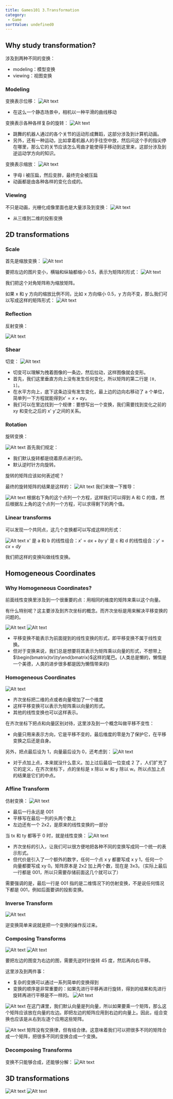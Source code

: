 ```yaml
---
title: Games101 3.Transformation
category:
 - Game
sortValue: undefined0
---
```


## Why study transformation?

涉及到两种不同的变换：

- modeling：模型变换
- viewing：视图变换

### Modeling

变换表示位移：
![Alt text](image.png)

- 在这么一个静态场景中，相机以一种平滑的曲线移动

变换表示各种各样复杂的旋转：
![Alt text](image-1.png)

- 跳舞的机器人通过的各个关节的运动形成舞蹈，这部分涉及到计算机动画。
- 另外，还有一种运动，比如拿着机器人的手往空中放，然后问这个手的指尖停在哪里，那么它的关节应该怎么弯曲才能使得手移动到这里来，这部分涉及到逆运动学方向的知识。

变换表示缩放：
![Alt text](image-2.png)

- 字母 i 被压扁，然后变胖，最终完全被压扁
- 动画都是由各种各样的变化合成的。

### Viewing

不只是动画，光栅化成像里面也是大量涉及到变换：
![Alt text](image-3.png)

- 从三维到二维的投影变换

## 2D transformations

### Scale

首先是缩放变换：
![Alt text](image-4.png)

要把左边的图片变小，横轴和纵轴都缩小 0.5，表示为矩阵的形式：
![Alt text](image-5.png)

我们把这个对角矩阵称为缩放矩阵。

如果 x 和 y 方向的缩放比例不同，比如 x 方向缩小 0.5，y 方向不变，那么我们可以写成这样的矩阵形式：
![Alt text](image-6.png)

### Reflection

反射变换：

![Alt text](image-7.png)

### Shear

切变：
![Alt text](image-8.png)

- 切变可以理解为拽着图像的一条边，然后拉动，这样图像就会变形。
- 首先，我们这里垂直方向上没有发生任何变化，所以矩阵的第二行是 `[0, 1]`。
- 在水平方向上，底下这条边没有发生变化，最上边的边向右移动了 a 个单位，简单列一下方程就能得到$x' = x + ay$。
- 我们可以在里边找到一个规律：要想写出一个变换，我们需要找到变化之前的 xy 和变化之后的 x' y'之间的关系。

### Rotation

旋转变换：

![Alt text](image-10.png)
首先我们规定：

- 我们默认旋转都是绕着原点进行的。
- 默认逆时针方向旋转。

旋转的矩阵应该如何表述呢？

最终的旋转矩阵的结果是这样的：
![Alt text](image-9.png)
我们来做一下推导：

![Alt text](image-11.png)
根据右下角的这个点列一个方程，这样我们可以得到 A 和 C 的值，然后根据左上角的这个点列一个方程，可以求得剩下的两个值。

### Linear transforms

可以发现一个共同点，这几个变换都可以写成这样的形式：

![Alt text](image-12.png)
x' 是 a 和 b 的线性组合：$x' = ax + by$
y' 是 c 和 d 的线性组合：$y' = cx + dy$

我们把这样的变换叫做线性变换。

## Homogeneous Coordinates

### Why Homogeneous Coordinates?

前面线性变换里涉及到一个很重要的点：用相同的维度的矩阵来乘以这个向量。

有什么特别呢？这主要涉及到齐次坐标的概念。而齐次坐标是用来解决平移变换的问题的。

![Alt text](image-13.png)
![Alt text](image-14.png)

- 平移变换不能表示为前面提到的线性变换的形式，即平移变换不属于线性变换。
- 但对于变换来说，我们总是想要将其表示为矩阵乘以向量的形式，不想带上$\begin{bmatrix}tx\\ty\end{bmatrix}$这样的尾巴。(人类总是懒的，懒惰是一个美德，人类的进步很多都是因为懒惰带来的)

### Homogeneous Coordinates

![Alt text](image-15.png)

- 齐次坐标把二维的点或者向量增加了一个维度
- 这样平移变换可以表示为矩阵乘以向量的形式。
- 其他的线性变换也可以这样表示。

在齐次坐标下把点和向量区别对待，这里涉及到一个概念叫做平移不变性：

- 向量只用来表示方向，它是平移不变的，最后维度的零是为了保护它，在平移变换之后还是自身。

另外，把点最后设为 1，向量最后设为 0，还考虑到：
![Alt text](image-16.png)

- 对于点加上点，本来就没什么意义。加上过后最后一位变成 2 了，人们扩充了它的定义，在齐次坐标下，点的坐标是 x 除以 w 和 y 除以 w。所以点加上点的结果是它们的中点。

### Affine Transform

仿射变换：
![Alt text](image-17.png)

- 最后一行永远是 001
- 平移写在最后一列的头两个数上
- 左边还有一个 2x2，是原来的线性变换的一部分

当 tx 和 ty 都等于 0 时，就是线性变换：
![Alt text](image-18.png)

- 齐次坐标的引入，让我们可以很方便地把各种不同的变换写成同一个统一的表示形式。
- 但代价是引入了一个额外的数字，任何一个点 x y 都要写成 x y 1，任何一个向量都要写成 xy 0。矩阵原本是 2x2 加上两个数，现在是 3x3。（实际上最后一行都是 001，所以只需要存储前面这几个就可以了）

需要强调的是，最后一行是 001 指的是二维情况下的仿射变换，不是说任何情况下都是 001，例如后面要讲的投影变换。

### Inverse Transform

![Alt text](image-19.png)

逆变换简单来说就是把一个变换的操作反过来。

### Composing Transforms

![Alt text](image-20.png)
![Alt text](image-21.png)

要把左边的图变为右边的图，需要先逆时针旋转 45 度，然后再向右平移。

这里涉及到两件事：

- 复杂的变换可以通过一系列简单的变换得到
- 变换的顺序是非常重要的：如果先进行平移再进行旋转，得到的结果和先进行旋转再进行平移是不一样的。
  ![Alt text](image-22.png)

![Alt text](image-23.png)
在这门课里，我们默认向量是列向量，所以如果要乘一个矩阵，那么这个矩阵应该放在向量的左边。即把左边的矩阵应用到右边的向量上。因此，组合变换也应该是从右到左逐个应用这些矩阵。

![Alt text](image-24.png)
矩阵没有交换律，但有结合律。这意味着我们可以把很多不同的矩阵合成一个矩阵，把很多不同的变换合成一个变换。

### Decomposing Transforms

变换不只能够合成，还能够分解：
![Alt text](image-25.png)

## 3D transformations

![Alt text](image-27.png)
![Alt text](image-26.png)
